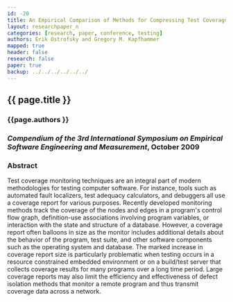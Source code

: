 ```yaml
---
id: -20
title: An Empirical Comparison of Methods for Compressing Test Coverage Reports
layout: researchpaper_n
categories: [research, paper, conference, testing]
authors: Erik Ostrofsky and Gregory M. Kapfhammer
mapped: true
header: false
research: false
paper: true
backup: ../../../../../../
---
```


## {{ page.title }} [<i class="fa fa-download"></i>]({{site.baseurl}}download/research/papers/esem2009-ostrofsky-kapfhammer.pdf "Download this Paper!")

### {{page.authors }}

### <em>Compendium of the 3rd International Symposium on Empirical Software Engineering and Measurement</em>, October 2009

### Abstract

Test coverage monitoring techniques are an integral part of modern methodologies for testing computer software. For
instance, tools such as automated fault localizers, test adequacy calculators, and debuggers all use a coverage report
for various purposes. Recently developed monitoring methods track the coverage of the nodes and edges in a program's
control flow graph, definition-use associations involving program variables, or interaction with the state and
structure of a database. However, a coverage report often balloons in size as the monitor includes additional
details about the behavior of the program, test suite, and other software components such as the operating system
and database. The marked increase in coverage report size is particularly problematic when testing occurs in a
resource constrained embedded environment or on a build/test server that collects coverage results for many programs
over a long time period. Large coverage reports may also limit the efficiency and effectiveness of defect isolation
methods that monitor a remote program and thus transmit coverage data across a network.

